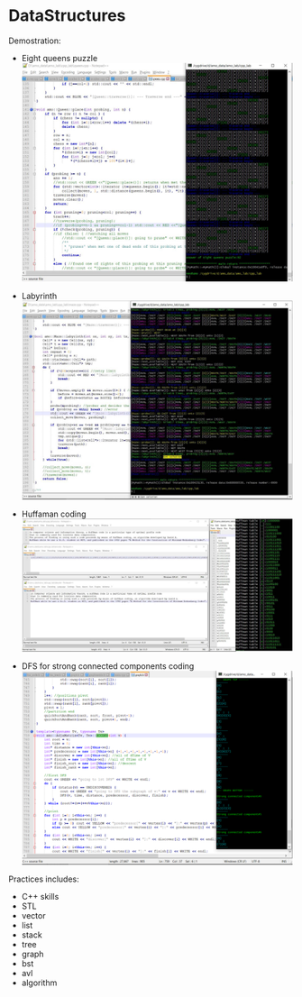 # DataStructures

Demostration:
 - Eight queens puzzle
![image](https://github.com/MouChiaHung/DataStructures/blob/master/Q.JPG)

 - Labyrinth
![image](https://github.com/MouChiaHung/DataStructures/blob/master/Maze.JPG)

- Huffaman coding
![image](https://github.com/MouChiaHung/DataStructures/blob/master/Huffman.jpg)

- DFS for strong connected components coding
![image](https://github.com/MouChiaHung/DataStructures/blob/master/SCC.PNG)

Practices includes:
 - C++ skills 
 - STL
 - vector
 - list
 - stack
 - tree
 - graph
 - bst
 - avl
 - algorithm
